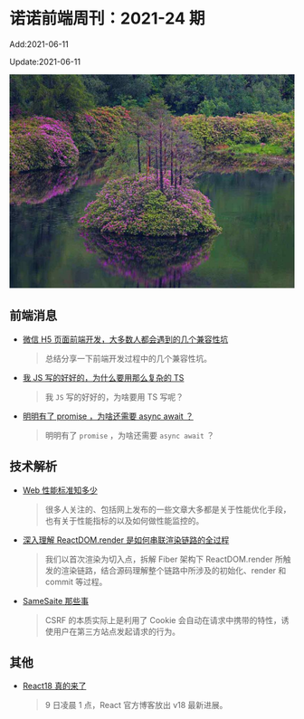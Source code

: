 <!--
 * @Description: weekly-24
 * @Author: zoeblow
 * @Email: wangfuyuan@nnuo.com
 * @Date: 2021-5-27 17:20:24
 * @LastEditors: wangfuyuan
 * @LastEditTime: 2021-06-18 15:40:54
 * @FilePath: \nuofe-weekly\2021\weekly-24.md
 -->

# 诺诺前端周刊：2021-24 期

Add:2021-06-11

Update:2021-06-11

![202124](../images/2021/202124.jpg)

## 前端消息

- [微信 H5 页面前端开发，大多数人都会遇到的几个兼容性坑](https://mp.weixin.qq.com/s/AfeXcggVCE9KgpysSW5eiw)

  > 总结分享一下前端开发过程中的几个兼容性坑。

- [我 JS 写的好好的，为什么要用那么复杂的 TS](https://juejin.cn/post/6953500339425247246)

  > 我 `JS` 写的好好的，为啥要用 TS 写呢？

- [明明有了 promise ，为啥还需要 async await ？](https://mp.weixin.qq.com/s/9ga2gpEb6-UdlLGadGqlDw)

  > 明明有了 `promise` ，为啥还需要 `async await` ？

## 技术解析

- [Web 性能标准知多少](https://mp.weixin.qq.com/s/eg7v7SQ_D6Vi2QTRJ5iHNA)

  > 很多人关注的、包括网上发布的一些文章大多都是关于性能优化手段，也有关于性能指标的以及如何做性能监控的。

- [深入理解 ReactDOM.render 是如何串联渲染链路的全过程](https://mp.weixin.qq.com/s/elJ7flUe2FL-s43bb3kguw)

  > 我们以首次渲染为切入点，拆解 Fiber 架构下 ReactDOM.render 所触发的渲染链路，结合源码理解整个链路中所涉及的初始化、render 和 commit 等过程。

- [SameSaite 那些事](https://mp.weixin.qq.com/s/QZkOXhQIg2LqDWpi7mzCdQ)

  > CSRF 的本质实际上是利用了 Cookie 会自动在请求中携带的特性，诱使用户在第三方站点发起请求的行为。

## 其他

- [React18 真的来了](https://mp.weixin.qq.com/s/Zp5NlWplDrHcuW26KAeusw)

  > 9 日凌晨 1 点，React 官方博客放出 v18 最新进展。
